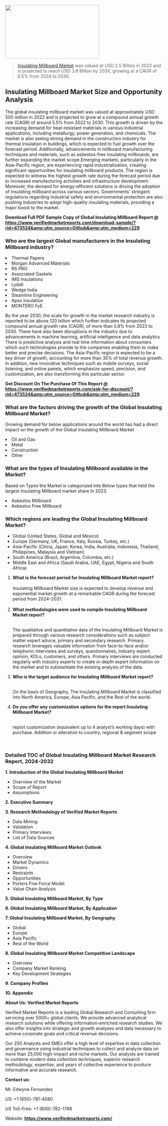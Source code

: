 <img src="https://ffe5etoiles.com/wp-content/uploads/2024/12/MST1-300x171.png" alt="" width="300" height="171" class="alignnone size-medium wp-image-20088" /><blockquote><p><p><a href="https://www.verifiedmarketreports.com/download-sample/?rid=473524&utm_source=Github&utm_medium=229" target="_blank">Insulating Millboard Market</a> was valued at USD 2.5 Billion in 2022 and is projected to reach USD 3.8 Billion by 2030, growing at a CAGR of 6.5% from 2024 to 2030.</p></blockquote><p><h2>Insulating Millboard Market Size and Opportunity Analysis</h2>The global insulating millboard market was valued at approximately USD 500 million in 2022 and is projected to grow at a compound annual growth rate (CAGR) of around 5.5% from 2022 to 2030. This growth is driven by the increasing demand for heat-resistant materials in various industrial applications, including metallurgy, power generation, and chemicals. The market is also seeing strong demand in the construction industry for thermal insulation in buildings, which is expected to fuel growth over the forecast period. Additionally, advancements in millboard manufacturing techniques and materials, such as asbestos-free insulating millboards, are further expanding the market scope.Emerging markets, particularly in the Asia-Pacific region, are experiencing rapid industrialization, creating significant opportunities for insulating millboard products. The region is expected to witness the highest growth rate during the forecast period due to increased manufacturing activities and infrastructure development. Moreover, the demand for energy-efficient solutions is driving the adoption of insulating millboard across various sectors. Governments' stringent regulations regarding industrial safety and environmental protection are also pushing industries to adopt high-quality insulating materials, providing a major boost to the market.</p><p class=""><strong>Download Full PDF Sample Copy of Global Insulating Millboard Report @ <a href="https://www.verifiedmarketreports.com/download-sample/?rid=473524&amp;utm_source=Github&amp;utm_medium=229" target="_blank">https://www.verifiedmarketreports.com/download-sample/?rid=473524&amp;utm_source=Github&amp;utm_medium=229</a></strong></p><h3 id="" class="">Who are the largest Global manufacturers in the Insulating Millboard industry?</h3><p><li>Thermal Papers</li><li> Morgan Advanced Materials</li><li> RS PRO</li><li> Associated Gaskets</li><li> IMS Insulations</li><li> Lydall</li><li> Wedge India</li><li> Steamline Engineering</li><li> Apex insulation</li><li> MONTERO FyE</li></p><div class=""><div class="" dir="" data-message-author-role="" data-message-id="" data-message-model-slug=""><div class=""><div class=""><div class=""><div class="" dir="" data-message-author-role="" data-message-id="" data-message-model-slug=""><div class=""><div class=""><p>By the year 2030, the scale for growth in the market research industry is reported to be above 120 billion which further indicates its projected compound annual growth rate (CAGR), of more than 5.8% from 2023 to 2030. There have also been disruptions in the industry due to advancements in machine learning, artificial intelligence and data analytics There is predictive analysis and real time information about consumers which such technologies provide to the companies enabling them to make better and precise decisions. The Asia-Pacific region is expected to be a key driver of growth, accounting for more than 35% of total revenue growth. In addition, new innovative techniques such as mobile surveys, social listening, and online panels, which emphasize speed, precision, and customization, are also transforming this particular sector.</p><p><strong>Get Discount On The Purchase Of This Report @&nbsp; <a href="https://www.verifiedmarketreports.com/ask-for-discount/?rid=473524&amp;utm_source=Github&amp;utm_medium=229" target="_blank">https://www.verifiedmarketreports.com/ask-for-discount/?rid=473524&amp;utm_source=Github&amp;utm_medium=229</a></strong></p></div></div></div></div></div></div></div></div><h3 id="" class="">What are the factors driving the growth of the Global Insulating Millboard Market?</h3><p id="" class="">Growing demand for below applications around the world has had a direct impact on the growth of the Global Insulating Millboard Market</p><p id="" class=""><li>Oil and Gas</li><li> Metal</li><li> Construction</li><li> Other</li></p><h3 id="" class="">What are the types of Insulating Millboard available in the Market?</h3><p id="" class="">Based on Types the Market is categorized into Below types that held the largest Insulating Millboard market share In 2023.</p><p id="" class=""><li>Asbestos Millboard</li><li> Asbestos Free Millboard</li></p><h3 id="" class="">Which regions are leading the Global Insulating Millboard Market?</h3><ul><li>Global (United States, Global and Mexico)</li><li>Europe (Germany, UK, France, Italy, Russia, Turkey, etc.)</li><li>Asia-Pacific (China, Japan, Korea, India, Australia, Indonesia, Thailand, Philippines, Malaysia and Vietnam)</li><li>South America (Brazil, Argentina, Columbia, etc.)</li><li>Middle East and Africa (Saudi Arabia, UAE, Egypt, Nigeria and South Africa)</li></ul><p><ol><li><strong>What is the forecast period for Insulating Millboard Market report?<br /></strong><br /><span data-sheets-root="1" data-sheets-value="{&quot;1&quot;:2,&quot;2&quot;:&quot;XXXX size is expected to develop revenue and exponential market growth at a remarkable CAGR during the forecast period from 2024&ndash;2030.&quot;}" data-sheets-userformat="{&quot;2&quot;:12674,&quot;4&quot;:{&quot;1&quot;:2,&quot;2&quot;:16776960},&quot;10&quot;:2,&quot;11&quot;:0,&quot;15&quot;:&quot;Arial&quot;,&quot;16&quot;:12}">Insulating Millboard Market size is expected to develop revenue and exponential market growth at a remarkable CAGR during the forecast period from 2024&ndash;2031.</span><br /><br /></li><li><strong>What methodologies were used to compile Insulating Millboard Market report?<br /><br /></strong><p>The qualitative and quantitative data of the&nbsp;Insulating Millboard Market is prepared through various research considerations such as subject matter expert advice, primary and secondary research. Primary research leverages valuable information from face-to-face and/or telephonic interviews and surveys, questionnaires, industry expert opinion, KOLs, customers, and others. Primary interviews are conducted regularly with industry experts to create in-depth expert information on the market and to substantiate the existing analysis of the data.&nbsp;</p></li><li><strong>Who is the target audience for Insulating Millboard Market report?<br /><br /></strong><p>On the basis of Geography, The&nbsp;Insulating Millboard Market is classified into North America, Europe, Asia Pacific, and the Rest of the world.</p></li><li><strong>Do you offer any customization options for the report Insulating Millboard Market?<br /><br /></strong><p>report customization (equivalent up to 4 analyst&rsquo;s working days) with purchase. Addition or alteration to country, regional &amp; segment scope</p><p>&nbsp;</p></li></ol></p><h3 id="" class="">Detailed TOC of Global Insulating Millboard Market Research Report, 2024-2032</h3><p id="" class=""><strong>1. Introduction of the Global Insulating Millboard Market</strong></p><ul><li>Overview of the Market</li><li>Scope of Report</li><li>Assumptions</li></ul><p id="" class=""><strong>2. Executive Summary</strong></p><p id="" class=""><strong>3. Research Methodology of&nbsp;Verified Market Reports</strong></p><ul><li>Data Mining</li><li>Validation</li><li>Primary Interviews</li><li>List of Data Sources</li></ul><p id="" class=""><strong>4. Global Insulating Millboard Market Outlook</strong></p><ul><li>Overview</li><li>Market Dynamics</li><li>Drivers</li><li>Restraints</li><li>Opportunities</li><li>Porters Five Force Model</li><li>Value Chain Analysis</li></ul><p id="" class=""><strong>5. Global Insulating Millboard Market, By&nbsp;Type</strong></p><p id="" class=""><strong>6. Global Insulating Millboard Market, By Application</strong></p><p id="" class=""><strong>7. Global Insulating Millboard Market, By Geography</strong></p><ul><li>Global</li><li>Europe</li><li>Asia Pacific</li><li>Rest of the World</li></ul><p id="" class=""><strong>8. Global Insulating Millboard Market Competitive Landscape</strong></p><ul><li>Overview</li><li>Company Market Ranking</li><li>Key Development Strategies</li></ul><p id="" class=""><strong>9. Company Profiles</strong></p><p id="" class=""><strong>10. Appendix</strong></p><p id="" class=""><strong>About Us: Verified Market Reports</strong></p><p id="" class="">Verified Market Reports is a leading Global Research and Consulting firm servicing over 5000+ global clients. We provide advanced analytical research solutions while offering information-enriched research studies. We also offer insights into strategic and growth analyses and data necessary to achieve corporate goals and critical revenue decisions.</p><p id="" class="">Our 250 Analysts and SMEs offer a high level of expertise in data collection and governance using industrial techniques to collect and analyze data on more than 25,000 high-impact and niche markets. Our analysts are trained to combine modern data collection techniques, superior research methodology, expertise, and years of collective experience to produce informative and accurate research.</p><p id="" class=""><strong>Contact us:</strong></p><p id="" class="">Mr. Edwyne Fernandes</p><p id="" class="">US: +1 (650)-781-4080</p><p id="" class="">US Toll-Free: +1 (800)-782-1768</p><p id="" class="">Website: <a target="" data-test-app-aware-link=""><strong>https://www.verifiedmarketreports.com/</strong></a></p>
